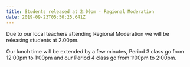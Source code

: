 ```yaml
---
title: Students released at 2.00pm - Regional Moderation
date: 2019-09-23T05:50:25.641Z
---
```

Due to our local teachers attending Regional Moderation we will be releasing students at 2.00pm.

Our lunch time will be extended by a few minutes, Period 3 class go from 12:00pm to 1:00pm and our Period 4 class go from 1:00pm to 2:00pm.   

